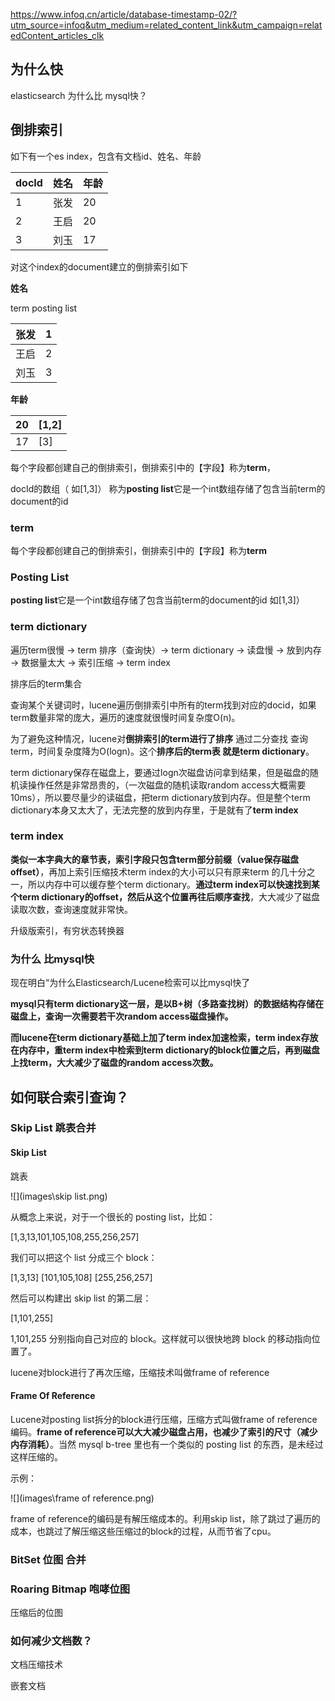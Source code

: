 https://www.infoq.cn/article/database-timestamp-02/?utm_source=infoq&utm_medium=related_content_link&utm_campaign=relatedContent_articles_clk

## 为什么快

elasticsearch 为什么比 mysql快？



## 倒排索引

如下有一个es index，包含有文档id、姓名、年龄

| docId | 姓名 | 年龄 |
| ----- | ---- | ---- |
| 1     | 张发 | 20   |
| 2     | 王启 | 20   |
| 3     | 刘玉 | 17   |



对这个index的document建立的倒排索引如下

**姓名**

term																																									posting list

| 张发 | 1    |
| ---- | ---- |
| 王启 | 2    |
| 刘玉 | 3    |

**年龄**

| 20   | [1,2] |
| ---- | ----- |
| 17   | [3]   |

每个字段都创建自己的倒排索引，倒排索引中的【字段】称为**term**，

docId的数组（ 如[1,3]） 称为**posting list**它是一个int数组存储了包含当前term的document的id



### term

每个字段都创建自己的倒排索引，倒排索引中的【字段】称为**term**



### Posting List

**posting list**它是一个int数组存储了包含当前term的document的id 如[1,3]）



### term dictionary

遍历term很慢 -> term 排序（查询快）-> term dictionary -> 读盘慢 -> 放到内存 -> 数据量太大 -> 索引压缩 -> term index

排序后的term集合



查询某个关键词时，lucene遍历倒排索引中所有的term找到对应的docid，如果term数量非常的庞大，遍历的速度就很慢时间复杂度O(n)。

为了避免这种情况，lucene对**倒排索引的term进行了排序** 通过二分查找 查询term，时间复杂度降为O(logn)。这个**排序后的term表 就是term dictionary**。

term dictionary保存在磁盘上，要通过logn次磁盘访问拿到结果，但是磁盘的随机读操作任然是非常昂贵的，（一次磁盘的随机读取random access大概需要10ms），所以要尽量少的读磁盘，把term dictionary放到内存。但是整个term dictionary本身又太大了，无法完整的放到内存里，于是就有了**term index**



### term index

**类似一本字典大的章节表，索引字段只包含term部分前缀（value保存磁盘offset）**，再加上索引压缩技术term index的大小可以只有原来term 的几十分之一，所以内存中可以缓存整个term dictionary。**通过term index可以快速找到某个term dictionary的offset，然后从这个位置再往后顺序查找**，大大减少了磁盘读取次数，查询速度就非常快。



升级版索引，有穷状态转换器



### 为什么 比mysql快

现在明白“为什么Elasticsearch/Lucene检索可以比mysql快了



**mysql只有term dictionary这一层，是以B+树（多路查找树）的数据结构存储在磁盘上，查询一次需要若干次random access磁盘操作。**



**而lucene在term dictionary基础上加了term index加速检索，term index存放在内存中，重term index中检索到term dictionary的block位置之后，再到磁盘上找term，大大减少了磁盘的random access次数。**



## 如何联合索引查询？



### Skip List 跳表合并



#### Skip List

跳表

![](images\skip list.png)



从概念上来说，对于一个很长的 posting list，比如：

[1,3,13,101,105,108,255,256,257]

我们可以把这个 list 分成三个 block：

[1,3,13] [101,105,108] [255,256,257]

然后可以构建出 skip list 的第二层：

[1,101,255]

1,101,255 分别指向自己对应的 block。这样就可以很快地跨 block 的移动指向位置了。

lucene对block进行了再次压缩，压缩技术叫做frame of reference



#### Frame Of Reference



Lucene对posting list拆分的block进行压缩，压缩方式叫做frame of reference编码。**frame of reference可以大大减少磁盘占用，也减少了索引的尺寸（减少内存消耗）**。当然 mysql b-tree 里也有一个类似的 posting list 的东西，是未经过这样压缩的。

示例：

![](images\frame of reference.png)



frame of reference的编码是有解压缩成本的。利用skip list，除了跳过了遍历的成本，也跳过了解压缩这些压缩过的block的过程，从而节省了cpu。



### BitSet 位图 合并



### Roaring Bitmap 咆哮位图

压缩后的位图





### 如何减少文档数？

文档压缩技术

嵌套文档